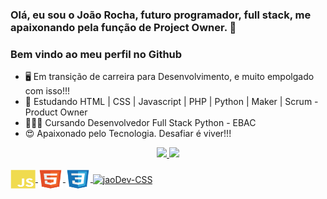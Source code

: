 ### Olá, eu sou o João Rocha, futuro programador, full stack, me apaixonando pela função de Project Owner. 👋
### Bem vindo ao meu perfil no Github


- 🖥️ Em transição de carreira para Desenvolvimento, e muito empolgado com isso!!!
- 🌱 Estudando HTML | CSS | Javascript | PHP | Python | Maker | Scrum  - Product Owner
- 👨🏻‍🎓 Cursando Desenvolvedor Full Stack Python - EBAC
- 😍 Apaixonado pelo Tecnologia. Desafiar é viver!!!


<div align="center">
  <a href="https://github.com/jaorocha">
  <img height="160em" src="https://github-readme-stats.vercel.app/api?username=adrianoarch&show_icons=true&theme=calm&include_all_commits=true&count_private=true"/>
  <img height="160em" src="https://github-readme-stats.vercel.app/api/top-langs/?username=adrianoarch&layout=compact&langs_count=7&theme=calm"/>
</div>
 
  <div style="display: inline_block"><br>
  <img align="center" alt="jaoDev-Js" height="30" width="40" src="https://raw.githubusercontent.com/devicons/devicon/master/icons/javascript/javascript-plain.svg">
  <img align="center" alt="jaoDev-HTML" height="30" width="40" src="https://raw.githubusercontent.com/devicons/devicon/master/icons/html5/html5-original.svg">
  <img align="center" alt="jaoDev-CSS" height="30" width="40" src="https://raw.githubusercontent.com/devicons/devicon/master/icons/css3/css3-original.svg">
 <img align="center" alt="jaoDev-CSS" height="30" width="40" src="https://cdn.jsdelivr.net/gh/devicons/devicon/icons/python/python-original.svg">

</div>
